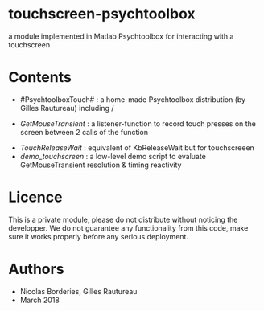 # touchscreen-psychtoolbox
a module implemented in Matlab Psychtoolbox for interacting with a touchscreen

# Contents

* #PsychtoolboxTouch# : a home-made Psychtoolbox distribution (by Gilles Rautureau) including /
-  *GetMouseTransient* : a listener-function to record touch presses on the screen between 2 calls of the function

* *TouchReleaseWait* : equivalent of KbReleaseWait but for touchscreeen
* *demo_touchscreen* : a low-level demo script to evaluate GetMouseTransient resolution & timing reactivity


# Licence
This is a private module, please do not distribute without noticing the developper.
We do not guarantee any functionality from this code, make sure it works properly before any serious deployment.

# Authors
- Nicolas Borderies, Gilles Rautureau
- March 2018
